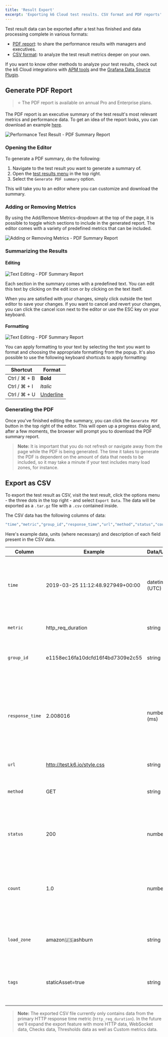 ```yaml
---
title: 'Result Export'
excerpt: 'Exporting k6 Cloud test results. CSV format and PDF reports'
---
```


Test result data can be exported after a test has finished and data processing complete in various formats:

- [PDF report](#generate-pdf-report): to share the performance results with managers and executives.
- [CSV format](#export-as-csv): to analyze the test result metrics deeper on your own.

If you want to know other methods to analyze your test results, check out the k6 Cloud integrations with [APM tools](/cloud/integrations/cloud-apm) and the [Grafana Data Source Plugin](/cloud/integrations/grafana-plugin).

## Generate PDF Report

> ⭐️ The PDF report is available on annual Pro and Enterprise plans.

The PDF report is an executive summary of the test result's most relevant metrics and performance data. To get an idea of the report looks, you can download an example [here](https://f.hubspotusercontent10.net/hubfs/1681264/Executive%20Summary%20-%20Scenarios.pdf).

![Performance Test Result - PDF Summary Report](./images/11-Result-Export/pdf_report.png)

### Opening the Editor

To generate a PDF summary, do the following:

1. Navigate to the test result you want to generate a summary of.
2. Open the [test results menu](/cloud/analyzing-results/test-results-menu) in the top right.
3. Select the `Generate PDF summary` option.

This will take you to an editor where you can customize and download the summary.

### Adding or Removing Metrics

By using the Add/Remove Metrics-dropdown at the top of the page, it is possible to toggle which sections to include in the generated report. The editor comes with a variety of predefined metrics that can be included.

![Adding or Removing Metrics - PDF Summary Report](./images/11-Result-Export/pdf_report_add_remove_metrics.png)

### Summarizing the Results

#### Editing

![Text Editing - PDF Summary Report](./images/11-Result-Export/pdf_report_edit_text.png)

Each section in the summary comes with a predefined text. You can edit this text by clicking on the edit icon or by clicking on the text itself.

When you are satisfied with your changes, simply click outside the text editor to save your changes. If you want to cancel and revert your changes, you can click the cancel icon next to the editor or use the ESC key on your keyboard.

#### Formatting

![Text Editing - PDF Summary Report](./images/11-Result-Export/pdf_report_text_formatting.png)

You can apply formatting to your text by selecting the text you want to format and choosing the appropriate formatting from the popup. It's also possible to use the following keyboard shortcuts to apply formatting:

| Shortcut            | Format                                                    |
| ------------------- | --------------------------------------------------------- |
| Ctrl / &#x2318; + B | **Bold**                                                  |
| Ctrl / &#x2318; + I | _Italic_                                                  |
| Ctrl / &#x2318; + U | <span style="text-decoration: underline">Underline</span> |

### Generating the PDF

Once you've finished editing the summary, you can click the `Generate PDF` button in the top right of the editor. This will open up a progress dialog and, after a few moments, the browser will prompt you to download the PDF summary report.

> **Note:** It is important that you do not refresh or navigate away from the page while the PDF is being generated. The time it takes to generate the PDF is dependent on the amount of data that needs to be included, so it may take a minute if your test includes many load zones, for instance.

## Export as CSV

To export the test result as CSV, visit the test result, click the options menu - the three dots in the top right - and select `Export Data`. The data will be exported as a `.tar.gz` file with a `.csv` contained inside.

The CSV data has the following columns of data:

<CodeGroup labels={[]}>

```bash
"time","metric","group_id","response_time","url","method","status","count","load_zone","tags"
```

</CodeGroup>

Here's example data, units (where necessary) and description of each field present in the CSV data.

| Column          | Example                          | Data/Unit      | Description                                                                                                                               |
| --------------- | -------------------------------- | -------------- | ----------------------------------------------------------------------------------------------------------------------------------------- |
| `time`          | 2019-03-25 11:12:48.927949+00:00 | datetime (UTC) | The ISO-8601 timestamp when this data point was captured (when the HTTP request was made).                                                |
| `metric`        | http_req_duration                | string         | The metric name that this data point represents.                                                                                          |
| `group_id`      | e1158ec16fa10dcfd16f4bd7309e2c55 | string         | The ID of the k6 [`group()`](/using-k6/tags-and-groups) from where this request was made.                                                 |
| `response_time` | 2.008016                         | number (ms)    | The HTTP response time of the request that this data point represents (if `count` > 1 then this will be an aggregate value, the average). |
| `url`           | http://test.k6.io/style.css      | string         | The URL requested.                                                                                                                        |
| `method`        | GET                              | string         | The HTTP method of the request that this data point represents.                                                                           |
| `status`        | 200                              | number         | The HTTP response status code of the request that this data point represents.                                                             |
| `count`         | 1.0                              | number         | Number of samples that this data point represents (if > 1 `response_time` is an aggregate value).                                         |
| `load_zone`     | amazon:us:ashburn                | string         | The load zone where the request(s) was made from.                                                                                         |
| `tags`          | staticAsset=true                 | string         | Pipe separated list of `name=value` tags as specified for the request in the script.                                                      |

> **Note:**
> The exported CSV file currently only contains data from the primary HTTP response time metric (`http_req_duration`). In the future we'll expand the export feature with more HTTP data, WebSocket data, Checks data, Thresholds data as well as Custom metrics data.
